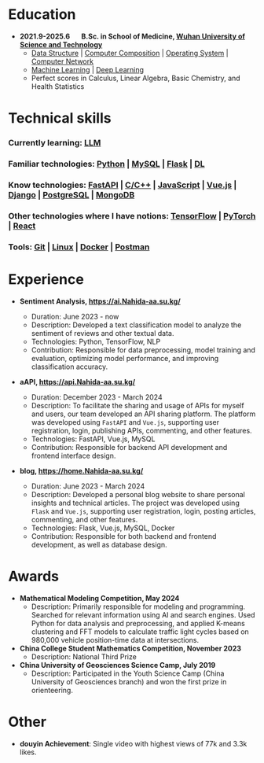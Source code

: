 <script>
    function calculateAge(birthday) {
        const birthDate = new Date(birthday);
        const today = new Date();
        let age = today.getFullYear() - birthDate.getFullYear();
        const monthDifference = today.getMonth() - birthDate.getMonth();
        if (monthDifference < 0 || (monthDifference === 0 && today.getDate() < birthDate.getDate())) {
            age--;
        }
        return age;
    }

    document.addEventListener("DOMContentLoaded", function() {
        const ageElement = document.getElementById("age");
        const birthday = "2002-11-10";
        ageElement.textContent = `Age: ${calculateAge(birthday)}`;
    });
</script>
<!-- <div style="display: flex;">
  <img src="https://avatars.githubusercontent.com/u/96083926?v=4" alt="Avatar" width="120" style="margin-right: 40px;" />
  <ul style="list-style-type: none; padding: 0; margin: 0;">
    <li> Name: aa Nahida</li>
    <li id="age">Age: </li>
    <li> Phone: 18162711944</li>
    <li> Email: <a href="mailto:Nahida-aa@oulook.com">Nahida-aa@oulook.com</a></li>
    <li> GitHub: <a href="https://github.com/Nahida-aa">https://github.com/Nahida-aa</a></li>
  </ul>
  <p style="text-align: right;">
    <a href="https://wakatime.com/@5e13fdf2-a670-4afa-b581-82c3534b9c91"><img src="https://wakatime.com/badge/user/5e13fdf2-a670-4afa-b581-82c3534b9c91.svg" alt="Total time coded since Apr 28 2024" /></a><br />
    <a href='https://nahida-aa.org.edu.kg/resume/index.cn.html'">[切换为中文]</a>
  </p>
</div> -->

# Education

- **2021.9-2025.6 &nbsp; &nbsp; &nbsp; B.Sc. in School of Medicine, [Wuhan University of Science and Technology](https://www.wust.edu.cn/)**
  - [Data Structure](https://github.com/Nahida-aa/Data-Structure) | [Computer Composition](https://github.com/Nahida-aa/Computer_Composition) | [Operating System](https://github.com/Nahida-aa/OS) | [Computer Network](https://github.com/Nahida-aa/Computer-Network)
  - [Machine Learning](https://github.com/Nahida-aa/ML) | [Deep Learning](https://github.com/Nahida-aa/DL)
  - Perfect scores in Calculus, Linear Algebra, Basic Chemistry, and Health Statistics

# Technical skills

### Currently learning: [LLM](https://github.com/Nahida-aa/LLM)

### Familiar technologies: [Python](https://github.com/Nahida-aa/Python) | [MySQL](https://github.com/Nahida-aa/DBMS) | [Flask](https://github.com/Nahida-aa/PyWeb) | [DL](https://github.com/Nahida-aa/DL)

### Know technologies: [FastAPI](https://github.com/Nahida-aa/PyWeb) | [C/C++](https://github.com/Nahida-aa/OS) | [JavaScript](https://github.com/Nahida-aa/Computer-Network) | [Vue.js](https://github.com/Nahida-aa/TS) | [Django](https://github.com/Nahida-aa/PyWeb) | [PostgreSQL](https://github.com/Nahida-aa/DBMS) | [MongoDB](https://github.com/Nahida-aa/DBMS)

### Other technologies where I have notions: [TensorFlow](https://github.com/Nahida-aa/AI) | [PyTorch](https://github.com/Nahida-aa/AI) | [React](https://github.com/Nahida-aa/TS)

### Tools: [Git](https://github.com/Nahida-aa/Data-Structure) | [Linux](https://github.com/Nahida-aa/OS) | [Docker](https://github.com/Nahida-aa/Docker) | [Postman](https://github.com/Nahida-aa/API)

# Experience

- **Sentiment Analysis, <https://ai.Nahida-aa.su.kg/>**
  - Duration: June 2023 - now
  - Description: Developed a text classification model to analyze the sentiment of reviews and other textual data.
  - Technologies: Python, TensorFlow, NLP
  - Contribution: Responsible for data preprocessing, model training and evaluation, optimizing model performance, and improving classification accuracy.

- **aAPI, <https://api.Nahida-aa.su.kg/>**
  - Duration: December 2023 - March 2024
  - Description: To facilitate the sharing and usage of APIs for myself and users, our team developed an API sharing platform. The platform was developed using `FastAPI` and `Vue.js`, supporting user registration, login, publishing APIs, commenting, and other features.
  - Technologies: FastAPI, Vue.js, MySQL
  - Contribution: Responsible for backend API development and frontend interface design.

- **blog, <https://home.Nahida-aa.su.kg/>**
  - Duration: June 2023 - March 2024
  - Description: Developed a personal blog website to share personal insights and technical articles. The project was developed using `Flask` and `Vue.js`, supporting user registration, login, posting articles, commenting, and other features.
  - Technologies: Flask, Vue.js, MySQL, Docker
  - Contribution: Responsible for both backend and frontend development, as well as database design.

# Awards

- **Mathematical Modeling Competition, May 2024**
  - Description: Primarily responsible for modeling and programming. Searched for relevant information using AI and search engines. Used Python for data analysis and preprocessing, and applied K-means clustering and FFT models to calculate traffic light cycles based on 980,000 vehicle position-time data at intersections.
- **China College Student Mathematics Competition, November 2023**
  - Description: National Third Prize
- **China University of Geosciences Science Camp, July 2019**
  - Description: Participated in the Youth Science Camp (China University of Geosciences branch) and won the first prize in orienteering.

# Other

- **douyin Achievement**: Single video with highest views of 77k and 3.3k likes.
